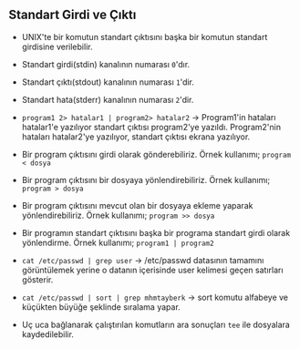 ## Standart Girdi ve Çıktı

- UNIX'te bir komutun standart çıktısını başka bir komutun standart girdisine verilebilir.

- Standart girdi(stdin) kanalının numarası `0`'dır.

- Standart çıktı(stdout) kanalının numarası `1`'dir.

- Standart hata(stderr) kanalının numarası `2`'dir.

- `program1 2> hatalar1 | program2> hatalar2` -> Program1'in hataları hatalar1'e yazılıyor standart çıktısı program2'ye yazıldı. Program2'nin hataları hatalar2'ye yazılıyor, standart çıktısı ekrana yazılıyor.

- Bir program çıktısını girdi olarak gönderebiliriz. Örnek kullanımı; `program < dosya`

- Bir program çıktısını bir dosyaya yönlendirebiliriz. Örnek kullanımı; `program > dosya`

- Bir program çıktısını mevcut olan bir dosyaya ekleme yaparak yönlendirebiliriz. Örnek kullanımı; `program >> dosya`

- Bir programın standart çıktısını başka bir programa standart girdi olarak yönlendirme. Örnek kullanımı; `program1 | program2`

- `cat /etc/passwd | grep user` -> /etc/passwd datasının tamamını görüntülemek yerine o datanın içerisinde user kelimesi geçen satırları gösterir.

- `cat /etc/passwd | sort | grep mhmtayberk` -> sort komutu alfabeye ve küçükten büyüğe şeklinde sıralama yapar.

- Uç uca bağlanarak çalıştırılan komutların ara sonuçları `tee` ile dosyalara kaydedilebilir.

